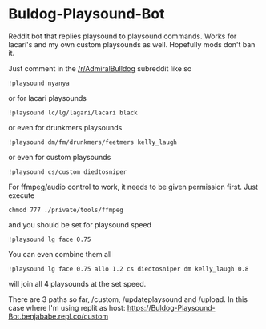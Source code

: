 # Buldog-Playsound-Bot
Reddit bot that replies playsound to playsound commands. Works for lacari's and my own custom playsounds as well. Hopefully mods don't ban it.

Just comment in the [/r/AdmiralBulldog](https://reddit.com/r/AdmiralBulldog/) subreddit like so
```
!playsound nyanya
```
or for lacari playsounds
```
!playsound lc/lg/lagari/lacari black
```
or even for drunkmers playsounds
```
!playsound dm/fm/drunkmers/feetmers kelly_laugh
```
or even for custom playsounds
```
!playsound cs/custom diedtosniper
```
For ffmpeg/audio control to work, it needs to be given permission first. Just execute
```
chmod 777 ./private/tools/ffmpeg
```
and you should be set for playsound speed
```
!playsound lg face 0.75
```
You can even combine them all
```
!playsound lg face 0.75 allo 1.2 cs diedtosniper dm kelly_laugh 0.8
```
will join all 4 playsounds at the set speed.

There are 3 paths so far, /custom, /updateplaysound and /upload. In this case where I'm using replit as host: https://Buldog-Playsound-Bot.benjababe.repl.co/custom
